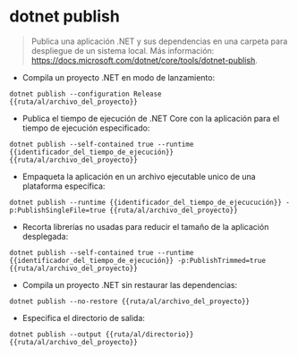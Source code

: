 # dotnet publish

> Publica una aplicación .NET y sus dependencias en una carpeta para despliegue de un sistema local.
> Más información: https://docs.microsoft.com/dotnet/core/tools/dotnet-publish.

- Compila un proyecto .NET en modo de lanzamiento:

`dotnet publish --configuration Release {{ruta/al/archivo_del_proyecto}}`

- Publica el tiempo de ejecución de .NET Core con la aplicación para el tiempo de ejecución especificado:

`dotnet publish --self-contained true --runtime {{identificador_del_tiempo_de_ejecución}} {{ruta/al/archivo_del_proyecto}}`

- Empaqueta la aplicación en un archivo ejecutable unico de una plataforma específica:

`dotnet publish --runtime {{identificador_del_tiempo_de_ejecucución}} -p:PublishSingleFile=true {{ruta/al/archivo_del_proyecto}}`

- Recorta librerías no usadas para reducir el tamaño de la aplicación desplegada:

`dotnet publish --self-contained true --runtime {{identificador_del_tiempo_de_ejecución}} -p:PublishTrimmed=true {{ruta/al/archivo_del_proyecto}}`

- Compila un proyecto .NET sin restaurar las dependencias:

`dotnet publish --no-restore {{ruta/al/archivo_del_proyecto}}`

- Especifica el directorio de salida:

`dotnet publish --output {{ruta/al/directorio}} {{ruta/al/archivo_del_proyecto}}`
